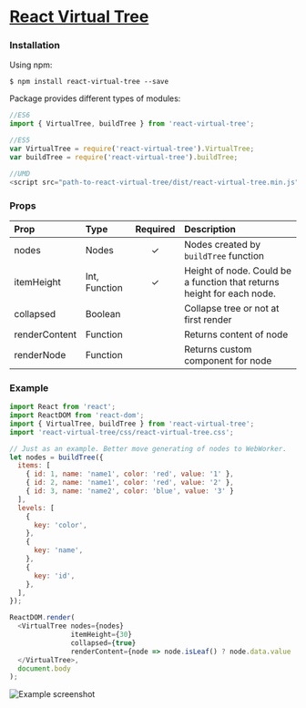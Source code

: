# [React Virtual Tree](http://nikita-graf.github.io/react-virtual-tree/)

### Installation
Using npm:
```
$ npm install react-virtual-tree --save
```
Package provides different types of modules:
```javascript
//ES6
import { VirtualTree, buildTree } from 'react-virtual-tree';

//ES5
var VirtualTree = require('react-virtual-tree').VirtualTree;
var buildTree = require('react-virtual-tree').buildTree;

//UMD
<script src="path-to-react-virtual-tree/dist/react-virtual-tree.min.js"></script>
```

### Props
| Prop | Type | Required | Description |
|:---|:---|:---:|:---|
| nodes | Nodes | ✓ | Nodes created by `buildTree` function  |
| itemHeight | Int, Function | ✓ | Height of node. Could be a function that returns height for each node. |
| collapsed | Boolean |  | Collapse tree or not at first render |
| renderContent | Function |  | Returns content of node  |
| renderNode | Function |  | Returns custom component for node  |
### Example

```javascript
import React from 'react';
import ReactDOM from 'react-dom';
import { VirtualTree, buildTree } from 'react-virtual-tree';
import 'react-virtual-tree/css/react-virtual-tree.css';

// Just as an example. Better move generating of nodes to WebWorker.
let nodes = buildTree({
  items: [
    { id: 1, name: 'name1', color: 'red', value: '1' },
    { id: 2, name: 'name1', color: 'red', value: '2' },
    { id: 3, name: 'name2', color: 'blue', value: '3' }
  ],
  levels: [
    {
      key: 'color',
    },
    {
      key: 'name',
    },
    {
      key: 'id',
    },
  ],
});

ReactDOM.render(
  <VirtualTree nodes={nodes}
               itemHeight={30}
               collapsed={true}
               renderContent={node => node.isLeaf() ? node.data.value : node.data[node.key] }>
  </VirtualTree>,
  document.body
);
```
![Example screenshot](https://cloud.githubusercontent.com/assets/2078870/16170727/81c5423a-3565-11e6-934f-6dc0657fff02.png)
